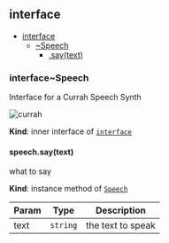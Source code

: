 <a name="module_interface"></a>

## interface

* [interface](#module_interface)
    * [~Speech](#module_interface..Speech)
        * [.say(text)](#module_interface..Speech+say)

<a name="module_interface..Speech"></a>

### interface~Speech
Interface for a Currah Speech Synth

![currah](http://ecx.images-amazon.com/images/I/41NReuJn%2BGL._SX300_.jpg)

**Kind**: inner interface of [<code>interface</code>](#module_interface)  
<a name="module_interface..Speech+say"></a>

#### speech.say(text)
what to say

**Kind**: instance method of [<code>Speech</code>](#module_interface..Speech)  

| Param | Type | Description |
| --- | --- | --- |
| text | <code>string</code> | the text to speak |

